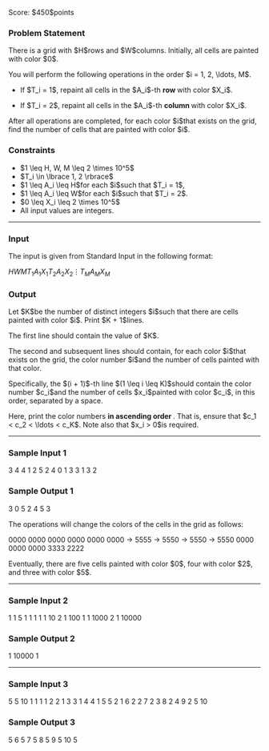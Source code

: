 
<div>

<span>

<span>

<p>
Score: $450$points
</p>

<div>

<section>

### **Problem Statement**

<p>
There is a grid with $H$rows and $W$columns. Initially, all cells are painted with color $0$.
</p>

<p>
You will perform the following operations in the order $i = 1, 2, \ldots, M$.
</p>

<ul>

<li>

<p>
If $T_i = 1$, repaint all cells in the $A_i$-th 
<strong>
row
</strong>
with color $X_i$.
</p>

</li>

<li>

<p>
If $T_i = 2$, repaint all cells in the $A_i$-th 
<strong>
column
</strong>
with color $X_i$.
</p>

</li>

</ul>

<p>
After all operations are completed, for each color $i$that exists on the grid, find the number of cells that are painted with color $i$.
</p>

</section>

</div>

<div>

<section>

### **Constraints**

<ul>

<li>
$1 \leq H, W, M \leq 2 \times 10^5$
</li>

<li>
$T_i \in \lbrace 1, 2 \rbrace$
</li>

<li>
$1 \leq A_i \leq H$for each $i$such that $T_i = 1$,
</li>

<li>
$1 \leq A_i \leq W$for each $i$such that $T_i = 2$.
</li>

<li>
$0 \leq X_i \leq 2 \times 10^5$
</li>

<li>
All input values are integers.
</li>

</ul>

</section>

</div>

---

<div>

<div>

<section>

### **Input**

<p>
The input is given from Standard Input in the following format:
</p>

<div>

$H$$W$$M$$T_1$$A_1$$X_1$$T_2$$A_2$$X_2$$\vdots$$T_M$$A_M$$X_M$
</div>

</section>

</div>

<div>

<section>

### **Output**

<p>
Let $K$be the number of distinct integers $i$such that there are cells painted with color $i$. Print $K + 1$lines.
</p>

<p>
The first line should contain the value of $K$.
</p>

<p>
The second and subsequent lines should contain, for each color $i$that exists on the grid, the color number $i$and the number of cells painted with that color.
</p>

<p>
Specifically, the $(i + 1)$-th line $(1 \leq i \leq K)$should contain the color number $c_i$and the number of cells $x_i$painted with color $c_i$, in this order, separated by a space.
</p>

<p>
Here, print the color numbers 
<strong>
in ascending order
</strong>
. That is, ensure that $c_1 < c_2 < \ldots < c_K$. Note also that $x_i > 0$is required.
</p>

</section>

</div>

</div>

---

<div>

<section>

### **Sample Input 1**

<div>

3 4 4
1 2 5
2 4 0
1 3 3
1 3 2

</div>

</section>

</div>

<div>

<section>

### **Sample Output 1**

<div>

3
0 5
2 4
5 3

</div>

<p>
The operations will change the colors of the cells in the grid as follows:
</p>

<div>

0000   0000   0000   0000   0000
0000 → 5555 → 5550 → 5550 → 5550 
0000   0000   0000   3333   2222

</div>

<p>
Eventually, there are five cells painted with color $0$, four with color $2$, and three with color $5$.
</p>

</section>

</div>

---

<div>

<section>

### **Sample Input 2**

<div>

1 1 5
1 1 1
1 1 10
2 1 100
1 1 1000
2 1 10000

</div>

</section>

</div>

<div>

<section>

### **Sample Output 2**

<div>

1
10000 1

</div>

</section>

</div>

---

<div>

<section>

### **Sample Input 3**

<div>

5 5 10
1 1 1
1 2 2
1 3 3
1 4 4
1 5 5
2 1 6
2 2 7
2 3 8
2 4 9
2 5 10

</div>

</section>

</div>

<div>

<section>

### **Sample Output 3**

<div>

5
6 5
7 5
8 5
9 5
10 5

</div>

</section>

</div>

</span>

</span>

</div>
